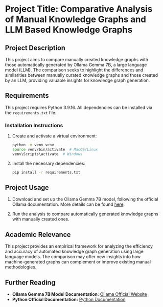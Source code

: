 # Project Title: Comparative Analysis of Manual Knowledge Graphs and LLM Based Knowledge Graphs

## Project Description
This project aims to compare manually created knowledge graphs with those automatically generated by Ollama Gemma 7B, a large language model (LLM). The comparison seeks to highlight the differences and similarities between manually curated knowledge graphs and those created by an LLM, providing valuable insights for knowledge graph generation.

## Requirements
This project requires Python 3.9.16. All dependencies can be installed via the `requirements.txt` file.

### Installation Instructions
1. Create and activate a virtual environment:
    ```bash
    python -m venv venv
    source venv/bin/activate  # MacOS/Linux
    venv\Scripts\activate  # Windows
    ```

2. Install the necessary dependencies:
    ```bash
    pip install -r requirements.txt
    ```

## Project Usage
1. Download and set up the Ollama Gemma 7B model, following the official Ollama documentation. More details can be found [here](https://ollama.com/).

2. Run the analysis to compare automatically generated knowledge graphs with manually created ones.

## Academic Relevance
This project provides an empirical framework for analyzing the efficiency and accuracy of automated knowledge graph generation using large language models. The comparison may offer new insights into how machine-generated graphs can complement or improve existing manual methodologies.

## Further Reading
- **Ollama Gemma 7B Model Documentation:** [Ollama Official Website](https://ollama.com)
- **Python Official Documentation:** [Python Documentation](https://docs.python.org/3/)
